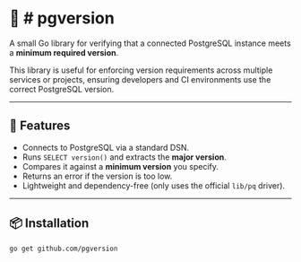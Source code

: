 # 🐘 # pgversion

A small Go library for verifying that a connected PostgreSQL instance meets a **minimum required version**.

This library is useful for enforcing version requirements across multiple services or projects, ensuring developers and CI environments use the correct PostgreSQL version.

---

## 🚀 Features

- Connects to PostgreSQL via a standard DSN.  
- Runs `SELECT version()` and extracts the **major version**.  
- Compares it against a **minimum version** you specify.  
- Returns an error if the version is too low.  
- Lightweight and dependency-free (only uses the official `lib/pq` driver).

---

## 📦 Installation

```bash
go get github.com/pgversion
